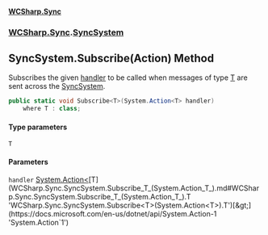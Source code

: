 #### [WCSharp.Sync](index.md 'index')
### [WCSharp.Sync](WCSharp.Sync.md 'WCSharp.Sync').[SyncSystem](WCSharp.Sync.SyncSystem.md 'WCSharp.Sync.SyncSystem')

## SyncSystem.Subscribe<T>(Action<T>) Method

Subscribes the given [handler](WCSharp.Sync.SyncSystem.Subscribe_T_(System.Action_T_).md#WCSharp.Sync.SyncSystem.Subscribe_T_(System.Action_T_).handler 'WCSharp.Sync.SyncSystem.Subscribe<T>(System.Action<T>).handler') to be called when messages of type [T](WCSharp.Sync.SyncSystem.Subscribe_T_(System.Action_T_).md#WCSharp.Sync.SyncSystem.Subscribe_T_(System.Action_T_).T 'WCSharp.Sync.SyncSystem.Subscribe<T>(System.Action<T>).T') are sent across the [SyncSystem](WCSharp.Sync.SyncSystem.md 'WCSharp.Sync.SyncSystem').

```csharp
public static void Subscribe<T>(System.Action<T> handler)
    where T : class;
```
#### Type parameters

<a name='WCSharp.Sync.SyncSystem.Subscribe_T_(System.Action_T_).T'></a>

`T`
#### Parameters

<a name='WCSharp.Sync.SyncSystem.Subscribe_T_(System.Action_T_).handler'></a>

`handler` [System.Action&lt;](https://docs.microsoft.com/en-us/dotnet/api/System.Action-1 'System.Action`1')[T](WCSharp.Sync.SyncSystem.Subscribe_T_(System.Action_T_).md#WCSharp.Sync.SyncSystem.Subscribe_T_(System.Action_T_).T 'WCSharp.Sync.SyncSystem.Subscribe<T>(System.Action<T>).T')[&gt;](https://docs.microsoft.com/en-us/dotnet/api/System.Action-1 'System.Action`1')